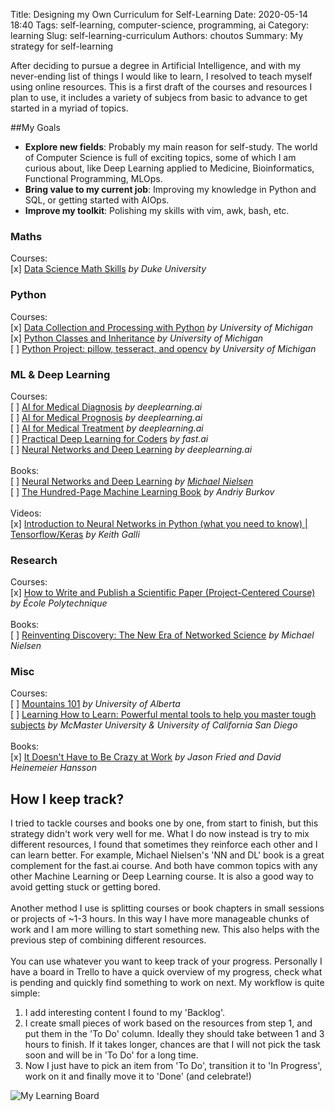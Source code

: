 Title: Designing my Own Curriculum for Self-Learning
Date: 2020-05-14 18:40
Tags: self-learning, computer-science, programming, ai
Category: learning
Slug: self-learning-curriculum
Authors: choutos
Summary: My strategy for self-learning


After deciding to pursue a degree in Artificial Intelligence, and with my never-ending list of things I would like to learn, I resolved to teach myself using online resources. This is a first draft of the courses and resources I plan to use, it includes a variety of subjecs from basic to advance to get started in a myriad of topics.


##My Goals

* __Explore new fields__: Probably my main reason for self-study. The world of Computer Science is full of exciting topics, some of which I am curious about, like Deep Learning applied to Medicine, Bioinformatics, Functional Programming, MLOps. 
* __Bring value to my current job__: Improving my knowledge in Python and SQL, or getting started with AIOps.
* __Improve my toolkit__: Polishing my skills with vim, awk, bash, etc.


### Maths
Courses:<br/>
[x] [Data Science Math Skills](https://www.coursera.org/learn/datasciencemathskills) _by Duke University_  
  
### Python
Courses:<br/>
[x] [Data Collection and Processing with Python](https://www.coursera.org/learn/data-collection-processing-python?specialization=python-3-programming) _by University of Michigan_<br/>
[x] [Python Classes and Inheritance](https://www.coursera.org/learn/python-classes-inheritance?specialization=python-3-programming) _by University of Michigan_<br/>
[ ] [Python Project: pillow, tesseract, and opencv](https://www.coursera.org/learn/python-project) _by University of Michigan_<br/>
  
### ML & Deep Learning
Courses:<br/>
[ ] [AI for Medical Diagnosis](https://www.coursera.org/learn/ai-for-medical-diagnosis) _by deeplearning.ai_<br/>
[ ] [AI for Medical Prognosis](https://www.coursera.org/learn/ai-for-medical-prognosis) _by deeplearning.ai_<br/>
[ ] [AI for Medical Treatment](https://www.coursera.org/learn/ai-for-medical-treatment) _by deeplearning.ai_<br/>
[ ] [Practical Deep Learning for Coders](https://course.fast.ai/) _by fast.ai_  
[ ] [Neural Networks and Deep Learning](https://www.coursera.org/learn/neural-networks-deep-learning) _by deeplearning.ai_<br/>
<br/>Books:<br/>
[ ] [Neural Networks and Deep Learning](http://neuralnetworksanddeeplearning.com/index.html) _by [Michael Nielsen](http://michaelnielsen.org/)_<br/>
[ ] [The Hundred-Page Machine Learning Book](themlbook.com/wiki) _by Andriy Burkov_  
<br/>Videos:<br/>
[x] [Introduction to Neural Networks in Python (what you need to know) | Tensorflow/Keras](https://www.youtube.com/watch?v=aBIGJeHRZLQ) _by Keith Galli_<br/>
  
### Research
Courses:<br/>
[x] [How to Write and Publish a Scientific Paper (Project-Centered Course)](https://www.coursera.org/learn/how-to-write-a-scientific-paper) _by École Polytechnique_<br/>
<br/>Books:<br/>
[ ] [Reinventing Discovery: The New Era of Networked Science](https://www.goodreads.com/book/show/11667578-reinventing-discovery) _by Michael Nielsen_<br/>

### Misc
Courses:<br/>
[ ] [Mountains 101](https://www.coursera.org/learn/mountains-101) _by University of Alberta_<br/>
[ ] [Learning How to Learn: Powerful mental tools to help you master tough subjects](https://www.coursera.org/learn/learning-how-to-learn) _by McMaster University & University of California San Diego_<br/>
<br/>Books:<br/>
[x] [It Doesn't Have to Be Crazy at Work](https://basecamp.com/books/calm) _by Jason Fried and David Heinemeier Hansson_<br/>


## How I keep track?
I tried to tackle courses and books one by one, from start to finish, but this strategy didn't work very well for me. What I do now instead is try to mix different resources, I found that sometimes they reinforce each other and I can learn better. For example, Michael Nielsen's 'NN and DL' book is a great complement for the fast.ai course. And both have common topics with any other Machine Learning or Deep Learning course. It is also a good way to avoid getting stuck or getting bored.<br/><br/>
Another method I use is splitting courses or book chapters in small sessions or projects of ~1-3 hours. In this way I have more manageable chunks of work and I am more willing to start something new. This also helps with the previous step of combining different resources.<br/><br/>
You can use whatever you want to keep track of your progress. Personally I have a board in Trello to have a quick overview of my progress, check what is pending and quickly find something to work on next. My workflow is quite simple:

1. I add interesting content I found to my 'Backlog'.
2. I create small pieces of work based on the resources from step 1, and put them in the 'To Do' column. Ideally they should take between 1 and 3 hours to finish. If it takes longer, chances are that I will not pick the task soon and will be in 'To Do' for a long time.
3. Now I just have to pick an item from 'To Do', transition it to 'In Progress', work on it and finally move it to 'Done' (and celebrate!)

![My Learning Board]({filename}/images/trello_capture001.png)
